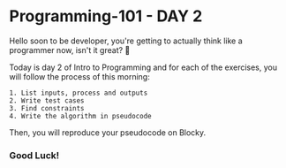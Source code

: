 # Programming-101 - DAY 2

Hello soon to be developer, you're getting to actually think like a programmer now, isn't it great? 🚀

Today is day 2 of Intro to Programming and for each of the exercises, you will follow the process of this morning:
```
1. List inputs, process and outputs
2. Write test cases
3. Find constraints
4. Write the algorithm in pseudocode
```
Then, you will reproduce your pseudocode on Blocky.

### Good Luck!
